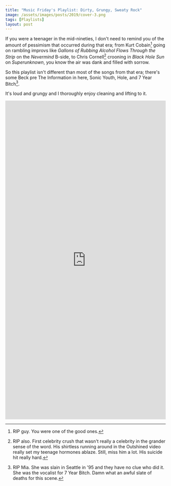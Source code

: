 ```yaml
---
title: "Music Friday's Playlist: Dirty, Grungy, Sweaty Rock"
image: /assets/images/posts/2019/cover-3.png
tags: [Playlists]
layout: post
---
```


If you were a teenager in the mid-nineties, I don't need to remind you of the amount of pessimism that occurred during that era; from Kurt Cobain[^1] going on rambling improvs like *Gallons of Rubbing Alcohol Flows Through the Strip* on the *Nevermind* B-side, to Chris Cornell[^2] crooning in *Black Hole Sun* on *Superunknown*, you know the air was dank and filled with sorrow.

So this playlist isn't different than most of the songs from that era; there's some Beck pre The Information in here, Sonic Youth, Hole, and 7 Year Bitch[^3].

It's loud and grungy and I thoroughly enjoy cleaning and lifting to it.

<iframe allow="autoplay *; encrypted-media *;" frameborder="0" height="1000px" style="width:100%;max-width:660px;overflow:hidden;background:transparent;" sandbox="allow-forms allow-popups allow-same-origin allow-scripts allow-storage-access-by-user-activation allow-top-navigation-by-user-activation" src="https://embed.music.apple.com/us/playlist/dirty-grungy-sweaty-rock/pl.u-9N10LIXWjXKK"></iframe>





[^1]: RIP guy. You were one of the good ones.
[^2]: RIP also. First celebrity crush that wasn't really a celebrity in the grander sense of the word. His shirtless running around in the Outshined video really set my teenage hormones ablaze. Still, miss him a lot. His suicide hit really hard.
[^3]: RIP Mia. She was slain in Seattle in '95 and they have no clue who did it. She was the vocalist for 7 Year Bitch. Damn what an awful slate of deaths for this scene.

